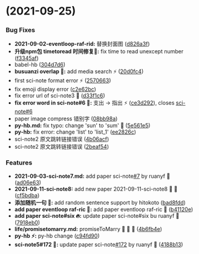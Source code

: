 #  (2021-09-25)


### Bug Fixes

* **2021-09-02-eventloop-raf-rid:** 替换封面图 ([d826a3f](https://github.com/yancqS/blog-container/commit/d826a3f6d8b83890783a849064d4473dd5246457))
* **升级npm包 timetoread 时间修复:bug::** fix time to read unexcept number ([f3345af](https://github.com/yancqS/blog-container/commit/f3345afcc5e3f8985a4409844db499db9533765a))
* babel-hb ([304d7d6](https://github.com/yancqS/blog-container/commit/304d7d65380de4685e096c27b575ed9872064b62))
* **busuanzi overlap :bug::** add media search :zap: ([20d0fc4](https://github.com/yancqS/blog-container/commit/20d0fc48e9ac8221ea77b1308a2fc2fab6777a06))
* first sci-note format error :zap: ([2570663](https://github.com/yancqS/blog-container/commit/2570663809903ab861b59685f945ddc7854b550c))
* fix emoji display error ([c2e62bc](https://github.com/yancqS/blog-container/commit/c2e62bc055cdbb53d94ad496f75ff89433ae3f48))
* fix error url of sci-note3 :bug: ([d33f1c6](https://github.com/yancqS/blog-container/commit/d33f1c6bb7b5443ae5158fc2fd5deda61fa525bd))
* **fix error word in sci-note#6 :bug::** 支出 -> 指出 :zap: ([ce3d292](https://github.com/yancqS/blog-container/commit/ce3d2924c0327d8fa9acc2013637c4989c9f9684)), closes [sci-note#6](https://github.com/sci-note/issues/6)
* paper image compress 错别字 ([08bb98a](https://github.com/yancqS/blog-container/commit/08bb98a68011d1bce1b78dee1f121e66ea4a61a8))
* **py-hb.md:** fix typo: change 'sun' to 'sum' :bug: ([5e561e5](https://github.com/yancqS/blog-container/commit/5e561e51beb66ad881c361d27a002fc986590e94))
* **py-hb:** fix error: change 'list' to 'list_1' ([ee2826c](https://github.com/yancqS/blog-container/commit/ee2826cbff5f9b7ad83e971018725dd4699e8d90))
* sci-note2 原文跳转链接错误 ([4b06acf](https://github.com/yancqS/blog-container/commit/4b06acf84e355b757870227a3941ee95625afd0c))
* sci-note2 原文跳转链接错误 ([2beaf54](https://github.com/yancqS/blog-container/commit/2beaf54d56137db673bf02837816f3779d27600e))


### Features

* **2021-09-03-sci-note7.md:** add paper sci-note[#7](https://github.com/yancqS/blog-container/issues/7) by ruanyf :art: ([ad06e63](https://github.com/yancqS/blog-container/commit/ad06e632447d303e4fd1a9fcdf6e83b1999ea8ee))
* **2021-09-11-sci-note8:** add new paper 2021-09-11-sci-note8 :art: :tada: ([cf5bdba](https://github.com/yancqS/blog-container/commit/cf5bdbaf681be00cad87c432901244edc10bc1d0))
* **添加随机一句 :tada::** add random sentence support by hitokoto ([bad8fdd](https://github.com/yancqS/blog-container/commit/bad8fddb8caa4af7a2a9eba0b5b5a8c8fcb78265))
* **add paper eventloop raf-ric :art::** add paper eventloop raf-ric :art: ([b41120e](https://github.com/yancqS/blog-container/commit/b41120e271b5f9b1223839c5caa8af5b70138281))
* **add paper sci-note#six :fire::** update paper sci-note#six bu ruanyf :art: ([7918eb0](https://github.com/yancqS/blog-container/commit/7918eb0dea31cd9cb4b309267f79be0e0d9f0628))
* **life/promisetomarry.md:** promiseToMarry :tada: :tada: :tada: ([4b6fb4e](https://github.com/yancqS/blog-container/commit/4b6fb4e2f571dd6be299a02350ed526d5703ab65))
* **py-hb :zap::** py-hb change ([c94fd90](https://github.com/yancqS/blog-container/commit/c94fd902becbf208404fd8043247302cf78e87dd))
* **sci-note5#172 :100::** update paper sci-note[#172](https://github.com/yancqS/blog-container/issues/172) by ruanyf :rocket: ([4188b13](https://github.com/yancqS/blog-container/commit/4188b13803ff7006f92901ef2135cb8fe39e199e))




